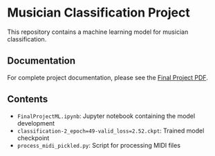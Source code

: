 # Musician Classification Project

This repository contains a machine learning model for musician classification.

## Documentation

For complete project documentation, please see the [Final Project PDF](Final%20Project.pdf).

## Contents

- `FinalProjectML.ipynb`: Jupyter notebook containing the model development
- `classification-2_epoch=49-valid_loss=2.52.ckpt`: Trained model checkpoint
- `process_midi_pickled.py`: Script for processing MIDI files
